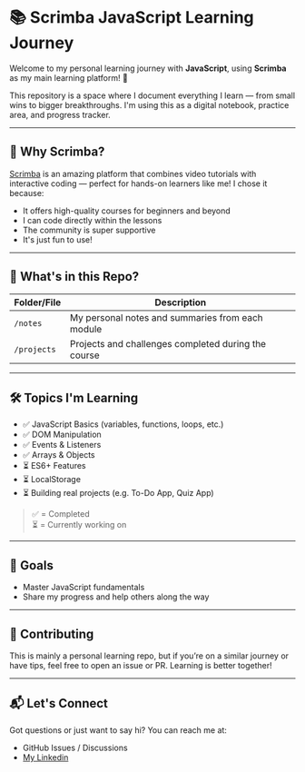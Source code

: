 # 📚 Scrimba JavaScript Learning Journey

Welcome to my personal learning journey with **JavaScript**, using **Scrimba** as my main learning platform! 🚀

This repository is a space where I document everything I learn — from small wins to bigger breakthroughs. I'm using this as a digital notebook, practice area, and progress tracker.

---

## 🧠 Why Scrimba?

[Scrimba](https://scrimba.com) is an amazing platform that combines video tutorials with interactive coding — perfect for hands-on learners like me! I chose it because:

- It offers high-quality courses for beginners and beyond
- I can code directly within the lessons
- The community is super supportive
- It's just fun to use!

---

## 📂 What's in this Repo?

| Folder/File        | Description |
|--------------------|-------------|
| `/notes`           | My personal notes and summaries from each module |
| `/projects`        | Projects and challenges completed during the course |
---

## 🛠️ Topics I'm Learning

- ✅ JavaScript Basics (variables, functions, loops, etc.)
- ✅ DOM Manipulation
- ✅ Events & Listeners
- ✅ Arrays & Objects
- ⏳ ES6+ Features
- ⏳ LocalStorage
- ⏳ Building real projects (e.g. To-Do App, Quiz App)

> ✅ = Completed  
> ⏳ = Currently working on

---

## 🎯 Goals

- Master JavaScript fundamentals
- Share my progress and help others along the way

---

## 🤝 Contributing

This is mainly a personal learning repo, but if you’re on a similar journey or have tips, feel free to open an issue or PR. Learning is better together!

---

## 📬 Let's Connect

Got questions or just want to say hi? You can reach me at:

- GitHub Issues / Discussions
- [My Linkedin](https://www.linkedin.com/in/jos%C3%A8-maria-sava/)


